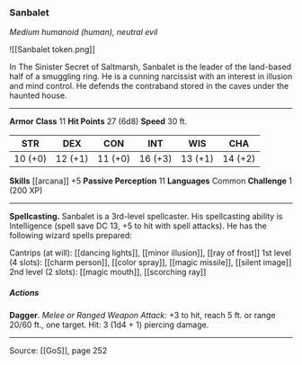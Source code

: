 ### Sanbalet
_Medium humanoid (human), neutral evil_

![[Sanbalet token.png]]

In The Sinister Secret of Saltmarsh, Sanbalet is the leader of the land-based half of a smuggling ring. He is a cunning narcissist with an interest in illusion and mind control. He defends the contraband stored in the caves under the haunted house.






---

**Armor Class** 11
**Hit Points** 27 (6d8)
**Speed** 30 ft.

| STR     | DEX     | CON     | INT     | WIS     | CHA     |
|---------|---------|---------|---------|---------|---------|
| 10 (+0) | 12 (+1) | 11 (+0) | 16 (+3) | 13 (+1) | 14 (+2) |

**Skills** [[arcana]] +5
**Passive Perception** 11
**Languages** Common
**Challenge** 1 (200 XP)

---

**Spellcasting.** Sanbalet is a 3rd-level spellcaster. His spellcasting ability is Intelligence (spell save DC 13, +5 to hit with spell attacks). He has the following wizard spells prepared:

Cantrips (at will): [[dancing lights]], [[minor illusion]], [[ray of frost]]
1st level (4 slots): [[charm person]], [[color spray]], [[magic missile]], [[silent image]]
2nd level (2 slots): [[magic mouth]], [[scorching ray]]

##### Actions
**Dagger**. _Melee or Ranged Weapon Attack:_ +3 to hit, reach 5 ft. or range 20/60 ft., one target. Hit: 3 (1d4 + 1) piercing damage.


---

Source: [[GoS]], page 252